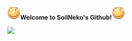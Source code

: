![alt text](https://github.com/SoilNeko/SoilNeko.github.io/blob/master/test/66.png)**Welcome to SoilNeko's Github!**![alt text](https://github.com/SoilNeko/SoilNeko.github.io/blob/master/test/66.png)

![](http://bbs.93x.net/data/attachment/forum/201704/25/232430vqvvkq2c92qqzz6k.jpg)
